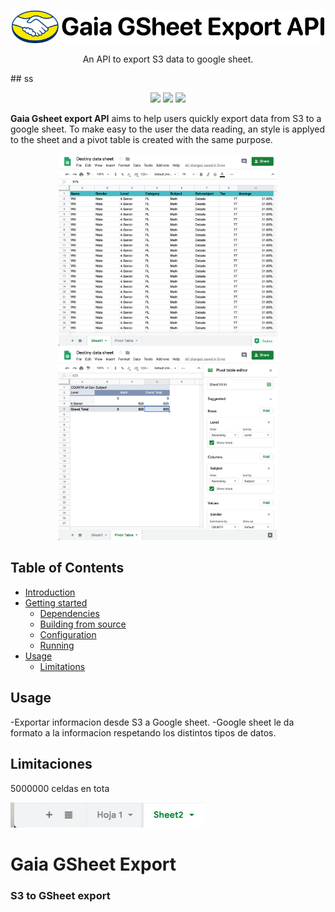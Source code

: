 <p align="center">
  <img src="https://github.com/abasile-ml/testeo-git/blob/master/img/logo.png" alt="MELI" width="500">
</p>
<p align="center">An API to export S3 data to google sheet.</p>
## ss
<p align="center">
 <img src="https://img.shields.io/badge/team%20-%20shipping--metrics-green">
<a href="https://app.intercom.io/a/apps/avw9yqcm/home"><img src="https://img.shields.io/badge/support%20-%20rmansilla-blue"></a>
<img src="https://img.shields.io/badge/java%20-%20v1.8-orange">
</p>

**Gaia Gsheet export API** aims to help users quickly export data from S3 to a google sheet. To make easy to the user the data reading, an style is applyed to the sheet and a pivot table is created with the same purpose.

<p align="center">
<img src="https://github.com/abasile-ml/testeo-git/blob/master/img/data.png"
width="350">
<img src="https://github.com/abasile-ml/testeo-git/blob/master/img/pivot-table.png"
width="350">
</p>

## Table of Contents

* [Introduction](#introduction)
* [Getting started](#getting-started)
  * [Dependencies](#dependencies)
  * [Building from source](#building-from-source)
  * [Configuration](#configuration)
  * [Running](#running)
* [Usage](#usage)
  * [Limitations](#limitations)
  
## Usage
-Exportar informacion desde S3 a Google sheet.
-Google sheet le da formato a la informacion respetando los distintos tipos de datos.


## Limitaciones
5000000 celdas en tota

![alt text](https://github.com/abasile-ml/testeo-git/blob/master/img/Screen%20Shot%202019-12-03%20at%2015.23.19.png)

# Gaia GSheet Export 
### S3 to GSheet export
